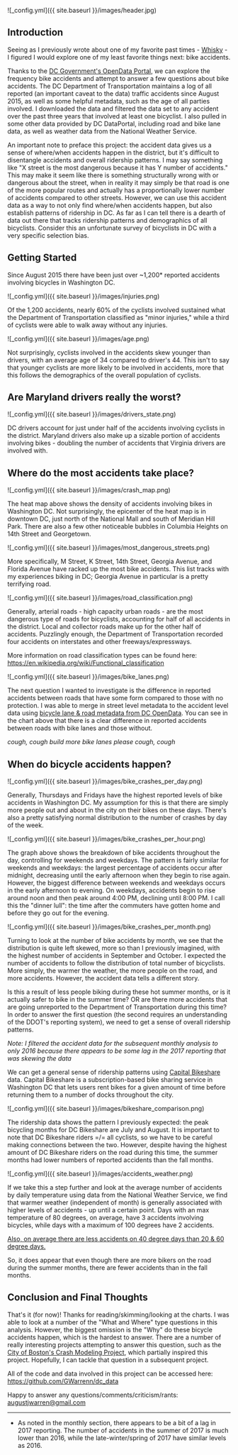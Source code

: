 ![_config.yml]({{ site.baseurl }}/images/header.jpg)

Introduction
------------

Seeing as I previously wrote about one of my favorite past times - [Whisky](https://gwarrenn.github.io/whisky/) - I figured I would explore one of my least favorite things next: bike accidents.

Thanks to the [DC Government's OpenData Portal](http://opendata.dc.gov/), we can explore the frequency bike accidents and attempt to answer a few questions about bike accidents. The DC Department of Transportation maintains a log of all reported (an important caveat to the data) traffic accidents since August 2015, as well as some helpful metadata, such as the age of all parties involved. I downloaded the data and filtered the data set to any accident over the past three years that involved at least one bicyclist. I also pulled in some other data provided by DC DataPortal, including road and bike lane data, as well as weather data from the National Weather Service.

An important note to preface this project: the accident data gives us a sense of where/when accidents happen in the district, but it's difficult to disentangle accidents and overall ridership patterns. I may say something like "X street is the most dangerous because it has Y number of accidents." This may make it seem like there is something structurally wrong with or dangerous about the street, when in reality it may simply be that road is one of the more popular routes and actually has a proportionally lower number of accidents compared to other streets. However, we can use this accident data as a way to not only find where/when accidents happen, but also establish patterns of ridership in DC. As far as I can tell there is a dearth of data out there that tracks ridership patterns and demographics of all bicyclists. Consider this an unfortunate survey of bicyclists in DC with a very specific selection bias.

Getting Started
---------------

Since August 2015 there have been just over ~1,200* reported accidents involving bicycles in Washington DC.

![_config.yml]({{ site.baseurl }}/images/injuries.png)

Of the 1,200 accidents, nearly 60% of the cyclists involved sustained what the Department of Transportation classified as "minor injuries," while a third of cyclists were able to walk away without any injuries.

![_config.yml]({{ site.baseurl }}/images/age.png)

Not surprisingly, cyclists involved in the accidents skew younger than drivers, with an average age of 34 compared to driver's 44. This isn't to say that younger cyclists are more likely to be involved in accidents, more that this follows the demographics of the overall population of cyclists.

Are Maryland drivers really the worst?
--------------------------------------

![_config.yml]({{ site.baseurl }}/images/drivers_state.png)

DC drivers account for just under half of the accidents involving cyclists in the district. Maryland drivers also make up a sizable portion of accidents involving bikes - doubling the number of accidents that Virginia drivers are involved with.

Where do the most accidents take place?
----------------------------------------------------

![_config.yml]({{ site.baseurl }}/images/crash_map.png)

The heat map above shows the density of accidents involving bikes in Washington DC. Not surprisingly, the epicenter of the heat map is in downtown DC, just north of the National Mall and south of Meridian Hill Park. There are also a few other noticeable bubbles in Columbia Heights on 14th Street and Georgetown.

![_config.yml]({{ site.baseurl }}/images/most_dangerous_streets.png)

More specifically, M Street, K Street, 14th Street, Georgia Avenue, and Florida Avenue have racked up the most bike accidents. This list tracks with my experiences biking in DC; Georgia Avenue in particular is a pretty terrifying road.

![_config.yml]({{ site.baseurl }}/images/road_classification.png)

Generally, arterial roads - high capacity urban roads - are the most dangerous type of roads for bicyclists, accounting for half of all accidents in the district. Local and collector roads make up for the other half of accidents. Puzzlingly enough, the Department of Transportation recorded four accidents on interstates and other freeways/expressways.

More information on road classification types can be found here: <https://en.wikipedia.org/wiki/Functional_classification>

![_config.yml]({{ site.baseurl }}/images/bike_lanes.png)

The next question I wanted to investigate is the difference in reported accidents between roads that have some form compared to those with no protection. I was able to merge in street level metadata to the accident level data using [bicycle lane & road metadata from DC OpenData](http://opendata.dc.gov/datasets/bicycle-lanes). You can see in the chart above that there is a clear difference in reported accidents between roads with bike lanes and those without.

*cough, cough build more bike lanes please cough, cough*

When do bicycle accidents happen?
---------------------------------

![_config.yml]({{ site.baseurl }}/images/bike_crashes_per_day.png)

Generally, Thursdays and Fridays have the highest reported levels of bike accidents in Washington DC. My assumption for this is that there are simply more people out and about in the city on their bikes on these days. There's also a pretty satisfying normal distribution to the number of crashes by day of the week.

![_config.yml]({{ site.baseurl }}/images/bike_crashes_per_hour.png)

The graph above shows the breakdown of bike accidents throughout the day, controlling for weekends and weekdays. The pattern is fairly similar for weekends and weekdays: the largest percentage of accidents occur after midnight, decreasing until the early afternoon when they begin to rise again. However, the biggest difference between weekends and weekdays occurs in the early afternoon to evening. On weekdays, accidents begin to rise around noon and then peak around 4:00 PM, declining until 8:00 PM. I call this the "dinner lull": the time after the commuters have gotten home and before they go out for the evening.

![_config.yml]({{ site.baseurl }}/images/bike_crashes_per_month.png)

Turning to look at the number of bike accidents by month, we see that the distribution is quite left skewed, more so than I previously imagined, with the highest number of accidents in September and October. I expected the number of accidents to follow the distribution of total number of bicyclists. More simply, the warmer the weather, the more people on the road, and more accidents. However, the accident data tells a different story.

Is this a result of less people biking during these hot summer months, or is it actually safer to bike in the summer time? OR are there more accidents that are going unreported to the Department of Transportation during this time? In order to answer the first question (the second requires an understanding of the DDOT's reporting system), we need to get a sense of overall ridership patterns.

*Note: I filtered the accident data for the subsequent monthly analysis to only 2016 because there appears to be some lag in the 2017 reporting that was skewing the data*

We can get a general sense of ridership patterns using [Capital Bikeshare](https://www.capitalbikeshare.com/system-data) data. Capital Bikeshare is a subscription-based bike sharing service in Washington DC that lets users rent bikes for a given amount of time before returning them to a number of docks throughout the city.

![_config.yml]({{ site.baseurl }}/images/bikeshare_comparison.png)

The ridership data shows the pattern I previously expected: the peak bicycling months for DC Bikeshare are July and August. It is important to note that DC Bikeshare riders =/= all cyclists, so we have to be careful making connections between the two. However, despite having the highest amount of DC Bikeshare riders on the road during this time, the summer months had lower numbers of reported accidents than the fall months.

![_config.yml]({{ site.baseurl }}/images/accidents_weather.png)

If we take this a step further and look at the average number of accidents by daily temperature using data from the National Weather Service, we find that warmer weather (independent of month) is generally associated with higher levels of accidents - up until a certain point. Days with an max temperature of 80 degrees, on average, have 3 accidents involving bicycles, while days with a maximum of 100 degrees have 2 accidents.

[Also, on average there are less accidents on 40 degree days than 20 & 60 degree days.](https://www.youtube.com/watch?v=7ttbQTz8tAE&feature=youtu.be&t=28)

So, it does appear that even though there are more bikers on the road during the summer months, there are fewer accidents than in the fall months.

Conclusion and Final Thoughts
-----------------------------

That's it (for now)! Thanks for reading/skimming/looking at the charts. I was able to look at a number of the "What and Where" type questions in this analysis. However, the biggest omission is the "Why" do these bicycle accidents happen, which is the hardest to answer. There are a number of really interesting projects attempting to answer this question, such as the [City of Boston's Crash Modeling Project](https://github.com/Data4Democracy/boston-crash-modeling), which partially inspired this project. Hopefully, I can tackle that question in a subsequent project.

All of the code and data involved in this project can be accessed here: <https://github.com/GWarrenn/dc_data>

Happy to answer any questions/comments/criticism/rants: <augustjwarren@gmail.com>

---

* As noted in the monthly section, there appears to be a bit of a lag in 2017 reporting. The number of accidents in the summer of 2017 is much lower than 2016, while the late-winter/spring of 2017 have similar levels as 2016.
